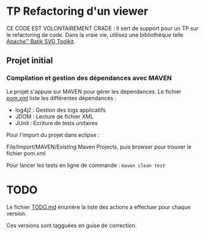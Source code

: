 # TP Refactoring d'un viewer

CE CODE EST VOLONTAIREMENT CRADE : Il sert de support pour un TP sur le refactoring
de code. Dans la vraie vie, utilisez une bibliothèque telle [Apache™ Batik SVG Toolkit](https://xmlgraphics.apache.org/batik/).

## Projet initial

### Compilation et gestion des dépendances avec MAVEN

Le projet s'appuie sur MAVEN pour gérer les dépendances. Le fichier [pom.xml](pom.xml) liste
les différentes dépendances :

* log4j2 : Gestion des logs applicatifs
* JDOM : Lecture de fichier XML
* JUnit : Ecriture de tests unitaires

Pour l'import du projet dans eclipse :

File/Import/MAVEN/Existing Maven Projects, puis browser pour trouver le fichier pom.xml

Pour lancer les tests en ligne de commande : ```maven clean test```

# TODO

Le fichier [TODO.md](TODO.md) énumère la liste des actions a effectuer pour chaque version.

Ces versions sont tagguées en guise de correction.







